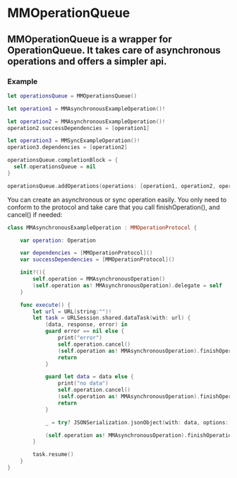 # MMOperationQueue
## MMOperationQueue is a wrapper for OperationQueue. It takes care of asynchronous operations and offers a simpler api.

### Example
``` Swift
let operationsQueue = MMOperationsQueue()

let operation1 = MMAsynchronousExampleOperation()!

let operation2 = MMAsynchronousExampleOperation()!
operation2.successDependencies = [operation1]

let operation3 = MMSyncExampleOperation()!
operation3.dependencies = [operation2]

operationsQueue.completionBlock = {
  self.operationsQueue = nil
}

operationsQueue.addOperations(operations: [operation1, operation2, operation3])
```

You can create an asynchronous or sync operation easily. You only need to conform to the protocol and take care that you call finishOperation(), and cancel() if needed:
``` Swift
class MMAsynchronousExampleOperation : MMOperationProtocol {

    var operation: Operation

    var dependencies = [MMOperationProtocol]()
    var successDependencies = [MMOperationProtocol]()

    init?(){
        self.operation = MMAsynchronousOperation()
        (self.operation as! MMAsynchronousOperation).delegate = self
    }

    func execute() {
        let url = URL(string:"")!
        let task = URLSession.shared.dataTask(with: url) {
            (data, response, error) in
            guard error == nil else {
                print("error")
                self.operation.cancel()
                (self.operation as! MMAsynchronousOperation).finishOperation()
                return
            }

            guard let data = data else {
                print("no data")
                self.operation.cancel()
                (self.operation as! MMAsynchronousOperation).finishOperation()
                return
            }

            _ = try? JSONSerialization.jsonObject(with: data, options:[])

            (self.operation as! MMAsynchronousOperation).finishOperation()
        }

        task.resume()
    }
}

```
